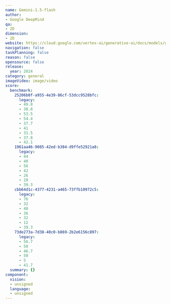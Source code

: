 ```yaml
---
name: Gemini-1.5-flash
author:
- Google DeepMind
qa:
- 2D
dimension:
- 2D
website: https://cloud.google.com/vertex-ai/generative-ai/docs/models/gemini/1-5-flash
navigation: false
taskPlanning: false
reason: false
opensource: false
release:
  year: 2024
category: general
imageVideo: image/video
score:
  benchmark:
    25206b0f-a955-4e39-86cf-53dcc9528bfc:
      legacy:
      - 49.8
      - 30.8
      - 53.5
      - 54.4
      - 37.7
      - 41
      - 31.5
      - 37.8
      - 42.1
    1961aa46-9085-42ed-b384-d9ffe52921a8:
      legacy:
      - 44
      - 40
      - 56
      - 42
      - 26
      - 28
      - 39.3
    cbb64d1c-4377-4231-a465-73ffb10972c5:
      legacy:
      - 76
      - 32
      - 48
      - 36
      - 32
      - 12
      - 39.3
    73de273a-7d38-40c0-b869-2b2e6156c897:
      legacy:
      - 56.7
      - 50
      - 46.7
      - 50
      - 5
      - 41.7
  summary: {}
component:
  vision:
  - unsigned
  language:
  - unsigned
---
```

